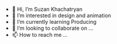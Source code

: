 - 👋 Hi, I’m Suzan Khachatryan
- 👀 I’m interested in design and animation
- 🌱 I’m currently learning Producing
- 💞️ I’m looking to collaborate on ...
- 📫 How to reach me ...

<!---
SuzanKhachatryan/SuzanKhachatryan is a ✨ special ✨ repository because its `README.md` (this file) appears on your GitHub profile.
You can click the Preview link to take a look at your changes.
--->
